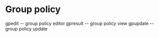 # Group policy

gpedit   -- group policy editor
gpresult -- group policy view
gpupdate -- group policy update
